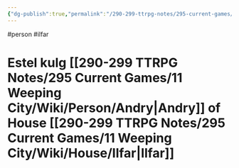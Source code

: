 ```yaml
---
{"dg-publish":true,"permalink":"/290-299-ttrpg-notes/295-current-games/11-weeping-city/wiki/person/estel/"}
---
```



#person #ilfar 

# Estel kulg [[290-299 TTRPG Notes/295 Current Games/11 Weeping City/Wiki/Person/Andry\|Andry]] of House [[290-299 TTRPG Notes/295 Current Games/11 Weeping City/Wiki/House/Ilfar\|Ilfar]]